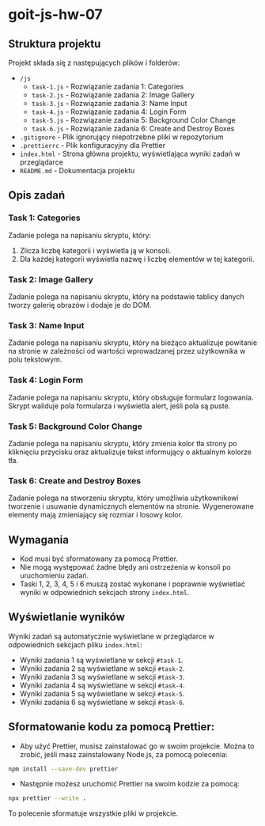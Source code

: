 # goit-js-hw-07

## Struktura projektu
Projekt składa się z następujących plików i folderów:
- `/js`
  - `task-1.js` - Rozwiązanie zadania 1: Categories
  - `task-2.js` - Rozwiązanie zadania 2: Image Gallery
  - `task-3.js` - Rozwiązanie zadania 3: Name Input
  - `task-4.js` - Rozwiązanie zadania 4: Login Form
  - `task-5.js` - Rozwiązanie zadania 5: Background Color Change
  - `task-6.js` - Rozwiązanie zadania 6: Create and Destroy Boxes
- `.gitignore` - Plik ignorujący niepotrzebne pliki w repozytorium
- `.prettierrc` - Plik konfiguracyjny dla Prettier
- `index.html` - Strona główna projektu, wyświetlająca wyniki zadań w przeglądarce
- `README.md` - Dokumentacja projektu

## Opis zadań

### Task 1: Categories
Zadanie polega na napisaniu skryptu, który:
1. Zlicza liczbę kategorii i wyświetla ją w konsoli.
2. Dla każdej kategorii wyświetla nazwę i liczbę elementów w tej kategorii.

### Task 2: Image Gallery
Zadanie polega na napisaniu skryptu, który na podstawie tablicy danych tworzy galerię obrazów i dodaje je do DOM.

### Task 3: Name Input
Zadanie polega na napisaniu skryptu, który na bieżąco aktualizuje powitanie na stronie w zależności od wartości wprowadzanej przez użytkownika w polu tekstowym.

### Task 4: Login Form
Zadanie polega na napisaniu skryptu, który obsługuje formularz logowania. Skrypt waliduje pola formularza i wyświetla alert, jeśli pola są puste.

### Task 5: Background Color Change
Zadanie polega na napisaniu skryptu, który zmienia kolor tła strony po kliknięciu przycisku oraz aktualizuje tekst informujący o aktualnym kolorze tła.

### Task 6: Create and Destroy Boxes
Zadanie polega na stworzeniu skryptu, który umożliwia użytkownikowi tworzenie i usuwanie dynamicznych elementów na stronie. Wygenerowane elementy mają zmieniający się rozmiar i losowy kolor.

## Wymagania
- Kod musi być sformatowany za pomocą Prettier.
- Nie mogą występować żadne błędy ani ostrzeżenia w konsoli po uruchomieniu zadań.
- Taski 1, 2, 3, 4, 5 i 6 muszą zostać wykonane i poprawnie wyświetlać wyniki w odpowiednich sekcjach strony `index.html`.

## Wyświetlanie wyników
Wyniki zadań są automatycznie wyświetlane w przeglądarce w odpowiednich sekcjach pliku `index.html`:

- Wyniki zadania 1 są wyświetlane w sekcji `#task-1`.
- Wyniki zadania 2 są wyświetlane w sekcji `#task-2`.
- Wyniki zadania 3 są wyświetlane w sekcji `#task-3`.
- Wyniki zadania 4 są wyświetlane w sekcji `#task-4`.
- Wyniki zadania 5 są wyświetlane w sekcji `#task-5`.
- Wyniki zadania 6 są wyświetlane w sekcji `#task-6`.

## Sformatowanie kodu za pomocą Prettier:

* Aby użyć Prettier, musisz zainstalować go w swoim projekcie. Można to zrobić, jeśli masz zainstalowany Node.js, za pomocą polecenia:
  
```bash
npm install --save-dev prettier
```

* Następnie możesz uruchomić Prettier na swoim kodzie za pomocą:

```bash
npx prettier --write .
```

To polecenie sformatuje wszystkie pliki w projekcie.
